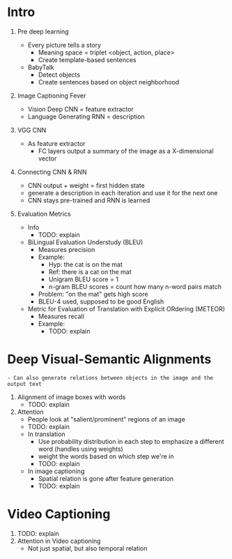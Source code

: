 # Intro
1. Pre deep learning
    - Every picture tells a story
        * Meaning space = triplet <object, action, place>
        * Create template-based sentences
    - BabyTalk
        * Detect objects
        * Create sentences based on object neighborhood
1. Image Captioning Fever
    - Vision Deep CNN = feature extractor
    - Language Generating RNN = description

1. VGG CNN
    - As feature extractor
        * FC layers output a summary of the image as a X-dimensional vector
1. Connecting CNN & RNN
    - CNN output + weight = first hidden state
    - generate a description in each iteration and use it for the next one
    - CNN stays pre-trained and RNN is learned
1. Evaluation Metrics
    - Info
        * TODO: explain
    - BiLingual Evaluation Understudy (BLEU)
        * Measures precision
        * Example:
            + Hyp: the cat is on the mat
            + Ref: there is a cat on the mat
            + Unigram BLEU score = 1
            + n-gram BLEU scores = count how many n-word pairs match
        * Problem: "on the mat" gets high score
        * BLEU-4 used, supposed to be good English
    - Metric for Evaluation of Translation with Explicit ORdering (METEOR)
        * Measures recall
        * Example:
            + TODO: explain



# Deep Visual-Semantic Alignments
    - Can also generate relations between objects in the image and the output text
1. Alignment of image boxes with words
    - TODO: explain
1. Attention
    - People look at "salient/prominent" regions of an image
    - TODO: explain
    - In translation
        * Use probability distribution in each step to emphasize a different word (handles using weights)
        * weight the words based on which step we're in
        * TODO: explain
    - In image captioning
        * Spatial relation is gone after feature generation
        * TODO: explain



# Video Captioning
1. TODO: explain
1. Attention in Video captioning
    - Not just spatial, but also temporal relation
